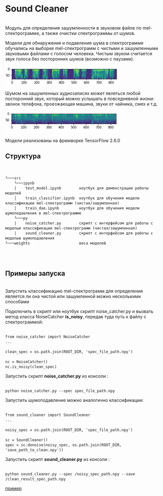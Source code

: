 # Sound Cleaner
<br>
Модуль для определения зашумленности в звуковом файле по mel-спектрограмме, а также очистки спектрограммы от шумов.<br>

Модели для обнаружения и подавления шума в спектрограмме обучались на выборке mel-спектрограмм с чистыми и зашумленными звуковыми файлами с голосом человека. Чистым звуком считается звук голоса без посторонних шумов (возможно с паузами).<br>

![alt text](img/clean_spec.png)

Шумом на зашумленных аудиозаписях может являться любой посторонний звук, который можно услышать в повседневной жизни: звонок телефона, проезжающая машина, звуки от чайника, смех и т.д.<br>

![alt text](img/noisy_spec.png)

Модели реализованы на фремворке TensorFlow 2.6.0 <br>


## Структура
<br>

```
└───src        
    └───ipynb
    |    test_model.ipynb        ноутбук для демонстрации работы моделей
    │    train_classifier.ipynb  ноутбук для обучения модели классификации mel-спектрограмм (чистая/зашумленная)
    │    train_dae.ipynb         ноутбук для обучения модели шумоподавления в mel-спектрограмме
    └───py
    |    noise_catcher.py        скрипт с интерфейсом для работы с моделью классификации mel-спектрограмм (чистая/зашумленная)
    |    sound_cleaner.py        скрипт с интерфейсом для работы с моделью шумоподавления
└───weights                      веса моделей
```
<br><br>

## Примеры запуска
<br>
Запустить классификацию mel-спектрограмм для определения является ли она чистой или зашумленной можно несколькими способами<br>

Подключить в скрипт или ноутбук скрипт noise_catcher.py и вызвать метод класса NoiseCatcher **is_noisy**, передав туда путь к файлу с спектрограммой:

<pre><code>
from noise_catcher import NoiseCatcher
...

clean_spec = os.path.join(ROOT_DIR, 'spec_file_path.npy')

nc = NoiseCatcher()
nc.is_noisy(clean_spec)
</code></pre>


Запустить скрипт **noise_catcher.py** из консоли :

<pre><code>
python noise_catcher.py --spec spec_file_path.npy
</code></pre>

Запустить шумоподавление можно аналогично классификации:

<pre><code>
from sound_cleaner import SoundCleaner
...

noisy_spec = os.path.join(ROOT_DIR, 'spec_file_path.npy')

sc = SoundCleaner()
spec = sc.denoise(noisy_spec, os.path.join(ROOT_DIR, 'save_path_to_clean.npy'))
</code></pre>

Запустить скрипт **sound_cleaner.py** из консоли :

<pre><code>
python sound_cleaner.py --spec /noisy_spec_path.npy --save /clean_result_spec_path.npy
</code></pre>

[пример](https://github.com/keymkm/SoundCleaner/blob/master/src/ipynb/test_model.ipynb")
